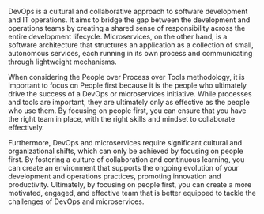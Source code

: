 DevOps is a cultural and collaborative approach to software development and IT operations. It aims to bridge the gap between the development and operations teams by creating a shared sense of responsibility across the entire development lifecycle. Microservices, on the other hand, is a software architecture that structures an application as a collection of small, autonomous services, each running in its own process and communicating through lightweight mechanisms.

When considering the People over Process over Tools methodology, it is important to focus on People first because it is the people who ultimately drive the success of a DevOps or microservices initiative. While processes and tools are important, they are ultimately only as effective as the people who use them. By focusing on people first, you can ensure that you have the right team in place, with the right skills and mindset to collaborate effectively.

Furthermore, DevOps and microservices require significant cultural and organizational shifts, which can only be achieved by focusing on people first. By fostering a culture of collaboration and continuous learning, you can create an environment that supports the ongoing evolution of your development and operations practices, promoting innovation and productivity. Ultimately, by focusing on people first, you can create a more motivated, engaged, and effective team that is better equipped to tackle the challenges of DevOps and microservices.
